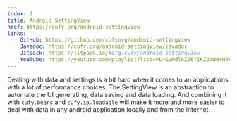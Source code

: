 ```yaml
---
index: 2
title: Android SettingView
href: https://cufy.org/android-settingview
links:
    GitHub: https://github.com/cufyorg/android-settingview
    Javadoc: https://cufy.org/android-settingview/javadoc
    Jitpack: https://jitpack.io/#org.cufy/android-settingview
    YouTube: https://youtube.com/playlist?list=PL4GvMdlkZJ6YIKZ2aW0rH9FazuxlRcqs6
---
```


Dealing with data and settings is a bit hard when it comes to an applications
with a lot of performance choices. The SettingView is an abstraction to
automate the UI generating, data saving and data loading. And combining
it with `cufy.beans` and `cufy.io.loadable` will make it more and more easier
to deal with data in any android application locally and from the internet.